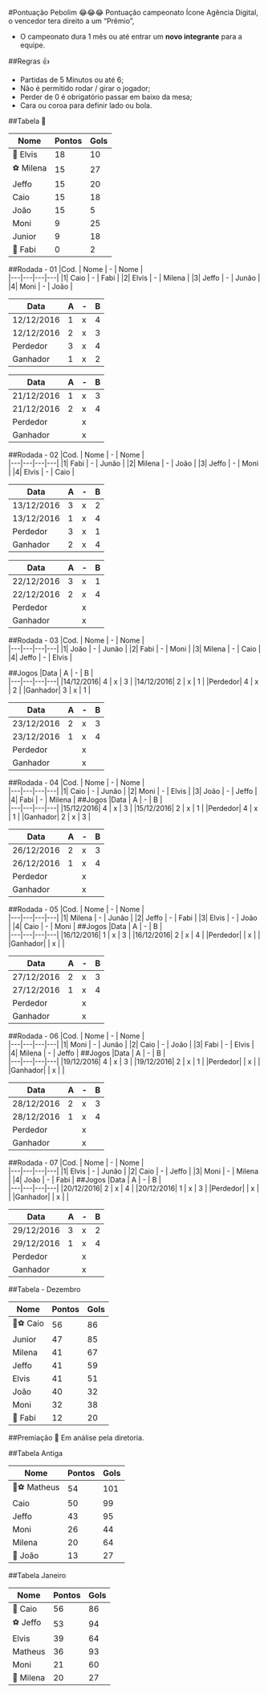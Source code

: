 

#Pontuação Pebolim 😂😂😂
Pontuação campeonato Ícone Agência Digital, o vencedor tera direito a um “Prêmio”,
* O campeonato dura 1 mês ou até entrar um **novo integrante** para a equipe.

##Regras 👍
* Partidas de 5 Minutos ou até 6;
* Não é permitido rodar / girar o jogador;
* Perder de 0 é obrigatório passar em baixo da mesa;
* Cara ou coroa para definir lado ou bola.

##Tabela 👀

| Nome  | Pontos  | Gols  |  
|---|---|---|
| 👑 Elvis | 18 | 10 |
| ⚽ Milena |  15 | 27  |
| Jeffo | 15  | 20 |
| Caio | 15  |  18 |
| João | 15  |  5 |
| Moni | 9  | 25 |
| Junior  |  9 |  18 |
| 🔦 Fabi | 0  |  2 |

##Rodada - 01
|Cod. | Nome  | -  | Nome  |  
|---|---|---|---|
|1| Caio | - | Fabi |
|2| Elvis | - | Milena |
|3| Jeffo | - | Junão |
|4| Moni | - | João |

|Data | A  | -  | B |  
|---|---|---|---|
|12/12/2016| 1 | x | 4 |
|12/12/2016| 2 | x | 3 |
|Perdedor| 3 | x | 4 |
|Ganhador| 1 | x | 2 |

|Data | A  | -  | B |  
|---|---|---|---|
|21/12/2016| 1 | x | 3 |
|21/12/2016| 2 | x | 4 |
|Perdedor|   | x |  |
|Ganhador|  | x |  |


##Rodada - 02
|Cod. | Nome  | -  | Nome  |  
|---|---|---|---|
|1| Fabi | - | Junão |
|2| Milena | - | João |
|3| Jeffo | - | Moni |
|4| Elvis | - | Caio |

|Data | A  | -  | B |  
|---|---|---|---|
|13/12/2016| 3 | x | 2 |
|13/12/2016| 1 | x | 4 |
|Perdedor| 3 | x | 1 |
|Ganhador| 2 | x | 4 |

|Data | A  | -  | B |  
|---|---|---|---|
|22/12/2016| 3 | x | 1 |
|22/12/2016| 2 | x | 4 |
|Perdedor|  | x |  |
|Ganhador|  | x |  |

##Rodada - 03
|Cod. | Nome  | -  | Nome  |  
|---|---|---|---|
|1| João | - | Junão |
|2| Fabi | - | Moni |
|3| Milena | - | Caio |
|4| Jeffo | - | Elvis |

##Jogos
|Data | A  | -  | B |  
|---|---|---|---|
|14/12/2016| 4 | x | 3 |
|14/12/2016| 2 | x | 1 |
|Perdedor| 4 | x | 2 |
|Ganhador| 3 | x | 1 |

|Data | A  | -  | B |  
|---|---|---|---|
|23/12/2016| 2 | x | 3 |
|23/12/2016| 1 | x | 4 |
|Perdedor|  | x |  |
|Ganhador|  | x |  |

##Rodada - 04
|Cod. | Nome  | -  | Nome  |  
|---|---|---|---|
|1| Caio | - | Junão |
|2| Moni | - | Elvis |
|3| João | - | Jeffo |
|4| Fabi | - | Milena |
##Jogos
|Data | A  | -  | B |  
|---|---|---|---|
|15/12/2016| 4 | x | 3 |
|15/12/2016| 2 | x | 1 |
|Perdedor| 4 | x | 1 |
|Ganhador| 2 | x | 3 |

|Data | A  | -  | B |  
|---|---|---|---|
|26/12/2016| 2 | x | 3 |
|26/12/2016| 1 | x | 4 |
|Perdedor|  | x |  |
|Ganhador|  | x |  |

##Rodada - 05
|Cod. | Nome  | -  | Nome  |  
|---|---|---|---|
|1| Milena | - | Junão |
|2| Jeffo | - | Fabi |
|3| Elvis | - | João |
|4| Caio | - | Moni |
##Jogos
|Data | A  | -  | B |  
|---|---|---|---|
|16/12/2016| 1 | x | 3 |
|16/12/2016| 2 | x | 4 |
|Perdedor|  | x |  |
|Ganhador|  | x |  |

|Data | A  | -  | B |  
|---|---|---|---|
|27/12/2016| 2 | x | 3 |
|27/12/2016| 1 | x | 4 |
|Perdedor|  | x |  |
|Ganhador|  | x |  |

##Rodada - 06
|Cod. | Nome  | -  | Nome  |  
|---|---|---|---|
|1| Moni | - | Junão |
|2| Caio | - | João |
|3| Fabi | - | Elvis |
|4| Milena | - | Jeffo |
##Jogos
|Data | A  | -  | B |  
|---|---|---|---|
|19/12/2016| 4 | x | 3 |
|19/12/2016| 2 | x | 1 |
|Perdedor|  | x |  |
|Ganhador|  | x |  |

|Data | A  | -  | B |  
|---|---|---|---|
|28/12/2016| 2 | x | 3 |
|28/12/2016| 1 | x | 4 |
|Perdedor|  | x |  |
|Ganhador|  | x |  |

##Rodada - 07
|Cod. | Nome  | -  | Nome  |  
|---|---|---|---|
|1| Elvis | - | Junão |
|2| Caio | - | Jeffo |
|3| Moni | - | Milena |
|4| João | - | Fabi |
##Jogos
|Data | A  | -  | B |  
|---|---|---|---|
|20/12/2016| 2 | x | 4 |
|20/12/2016| 1 | x | 3 |
|Perdedor|  | x |  |
|Ganhador|  | x |  |

|Data | A  | -  | B |  
|---|---|---|---|
|29/12/2016| 3 | x | 2 |
|29/12/2016| 1 | x | 4 |
|Perdedor|  | x |  |
|Ganhador|  | x |  |

##Tabela - Dezembro

| Nome  | Pontos  | Gols  |  
|---|---|---|
| 👑⚽ Caio | 56  |  86 |
| Junior  |  47 |  85 |
| Milena |  41 | 67  |
| Jeffo | 41  | 59 |
| Elvis | 41 | 51 |
| João | 40  |  32 |
| Moni | 32  | 38 |
| 🔦 Fabi | 12  |  20 |

##Premiação 🎁
Em análise pela diretoria.

##Tabela Antiga

| Nome  | Pontos  | Gols  |  
|---|---|---|
| 👑⚽️ Matheus  |  54 |  101 |
| Caio | 50  | 99 |
| Jeffo | 43  |  95 |
| Moni |  26 | 44  |
| Milena | 20  |  64 |
| 🔦 João |  13 | 27  |

##Tabela Janeiro

| Nome  | Pontos  | Gols  |  
|---|---|---|
| 👑 Caio   | 56  | 86 |
| ⚽️ Jeffo  | 53  |  94 |
| Elvis  |  39 | 64  |
| Matheus  |  36 |  93 |
| Moni  |  21 | 60  |
| 🔦 Milena  | 20  |  27 |
